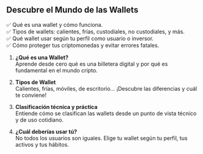 ## **Descubre el Mundo de las Wallets**


✅ Qué es una wallet y cómo funciona.  
✅ Tipos de wallets: calientes, frías, custodiales, no custodiales, y más.  
✅ Qué wallet usar según tu perfil como usuario o inversor.  
✅ Cómo proteger tus criptomonedas y evitar errores fatales.  


1. **¿Qué es una Wallet?**  
   Aprende desde cero qué es una billetera digital y por qué es fundamental en el mundo cripto.

2. **Tipos de Wallet**  
   Calientes, frías, móviles, de escritorio... ¡Descubre las diferencias y cuál te conviene!

3. **Clasificación técnica y práctica**  
   Entiende cómo se clasifican las wallets desde un punto de vista técnico y de uso cotidiano.

4. **¿Cuál deberías usar tú?**  
   No todos los usuarios son iguales. Elige tu wallet según tu perfil, tus activos y tus hábitos.


